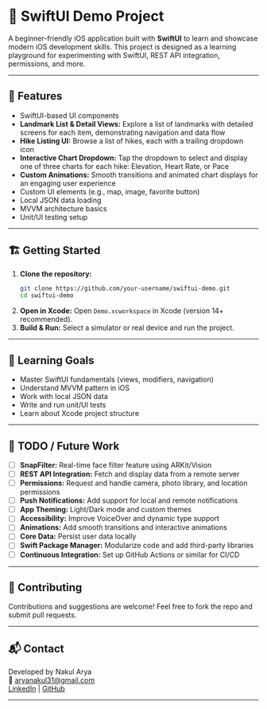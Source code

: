 # 📱 SwiftUI Demo Project

A beginner-friendly iOS application built with **SwiftUI** to learn and showcase modern iOS development skills. This project is designed as a learning playground for experimenting with SwiftUI, REST API integration, permissions, and more.

---

## 🚀 Features

- SwiftUI-based UI components
- **Landmark List & Detail Views:** Explore a list of landmarks with detailed screens for each item, demonstrating navigation and data flow
- **Hike Listing UI:** Browse a list of hikes, each with a trailing dropdown icon
- **Interactive Chart Dropdown:** Tap the dropdown to select and display one of three charts for each hike: Elevation, Heart Rate, or Pace
- **Custom Animations:** Smooth transitions and animated chart displays for an engaging user experience
- Custom UI elements (e.g., map, image, favorite button)
- Local JSON data loading
- MVVM architecture basics
- Unit/UI testing setup

---

## 🏗️ Getting Started

1. **Clone the repository:**
   ```bash
   git clone https://github.com/your-username/swiftui-demo.git
   cd swiftui-demo
   ```
2. **Open in Xcode:**
   Open `Demo.xcworkspace` in Xcode (version 14+ recommended).
3. **Build & Run:**
   Select a simulator or real device and run the project.

---

## 🎯 Learning Goals

- Master SwiftUI fundamentals (views, modifiers, navigation)
- Understand MVVM pattern in iOS
- Work with local JSON data
- Write and run unit/UI tests
- Learn about Xcode project structure

---

## 📝 TODO / Future Work

- [ ] **SnapFilter:** Real-time face filter feature using ARKit/Vision
- [ ] **REST API Integration:** Fetch and display data from a remote server
- [ ] **Permissions:** Request and handle camera, photo library, and location permissions
- [ ] **Push Notifications:** Add support for local and remote notifications
- [ ] **App Theming:** Light/Dark mode and custom themes
- [ ] **Accessibility:** Improve VoiceOver and dynamic type support
- [ ] **Animations:** Add smooth transitions and interactive animations
- [ ] **Core Data:** Persist user data locally
- [ ] **Swift Package Manager:** Modularize code and add third-party libraries
- [ ] **Continuous Integration:** Set up GitHub Actions or similar for CI/CD

---

## 🤝 Contributing

Contributions and suggestions are welcome! Feel free to fork the repo and submit pull requests.

---

## 📬 Contact

Developed by Nakul Arya  
📧 aryanakul31@gmail.com  
[LinkedIn](https://www.linkedin.com/in/your-linkedin) | [GitHub](https://github.com/your-username)

--- 